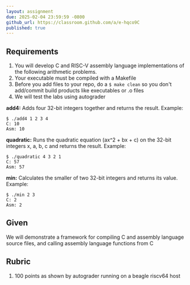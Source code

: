 ```yaml
---
layout: assignment
due: 2025-02-04 23:59:59 -0800
github_url: https://classroom.github.com/a/e-hqco9C
published: true
---
```


## Requirements

1. You will develop C and RISC-V assembly language implementations of the following arithmetic problems. 
1. Your executable must be compiled with a Makefile
1. Before you add files to your repo, do a `$ make clean` so you don't add/commit build products like executables or .o files
1. We will test the labs using autograder

**add4:** Adds four 32-bit integers together and returns the result. Example:

    $ ./add4 1 2 3 4
    C: 10
    Asm: 10

**quadratic:** Runs the quadratic equation (ax^2 + bx + c) on the 32-bit integers x, a, b, c and returns the result. Example:

    $ ./quadratic 4 3 2 1
    C: 57
    Asm: 57

**min:** Calculates the smaller of two 32-bit integers and returns its value. Example:

    $ ./min 2 3
    C: 2
    Asm: 2

## Given

We will demonstrate a framework for compiling C and assembly language source files, and calling assembly language functions from C

## Rubric

1. 100 points as shown by autograder running on a beagle riscv64 host

